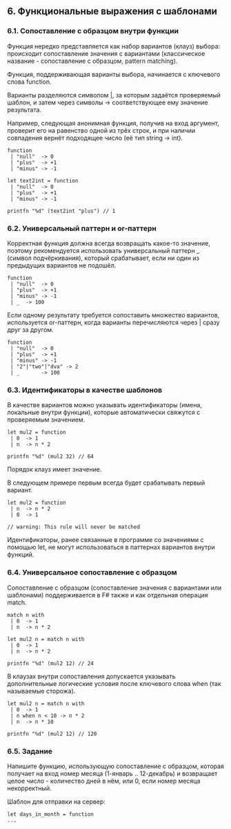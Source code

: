 ## 6. Функциональные выражения с шаблонами

### 6.1. Сопоставление с образцом внутри функции

Функция нередко представляется как набор вариантов (клауз) выбора: происходит сопоставление значения с вариантами (классическое название - сопоставление с образцом, pattern matching).

Функция, поддерживающая варианты выбора, начинается с ключевого слова function.

Варианты разделяются символом |, за которым задаётся проверяемый шаблон, и затем через символы -> соответствующее ему значение результата.

Например, следующая анонимная функция, получив на вход аргумент, проверит его на равенство одной из трёх строк, и при наличии совпадения вернёт подходящее число (её тип string -> int).
```
function 
 | "null"  -> 0
 | "plus"  -> +1
 | "minus" -> -1

let text2int = function 
 | "null"  -> 0
 | "plus"  -> +1
 | "minus" -> -1

printfn "%d" (text2int "plus") // 1
```

### 6.2. Универсальный паттерн и or-паттерн

Корректная функция должна всегда возвращать какое-то значение, поэтому рекомендуется использовать универсальный паттерн _ (символ подчёркивания), который срабатывает, если ни один из предыдущих вариантов не подошёл.

```
function 
 | "null"  -> 0
 | "plus"  -> +1
 | "minus" -> -1
 | _  -> 100
```

Если одному результату требуется сопоставить множество вариантов, используется or-паттерн, когда варианты перечисляются через | сразу друг за другом.

```
function 
 | "null"  -> 0
 | "plus"  -> +1
 | "minus" -> -1
 | "2"|"two"|"dva" -> 2
 | _       -> 100
```

### 6.3. Идентификаторы в качестве шаблонов

В качестве вариантов можно указывать идентификаторы (имена, локальные внутри функции), которые автоматически свяжутся с проверяемым значением.

```
let mul2 = function 
 | 0  -> 1
 | n  -> n * 2

printfn "%d" (mul2 32) // 64
```

Порядок клауз имеет значение.

В следующем примере первым всегда будет срабатывать первый вариант.

```
let mul2 = function 
 | n  -> n * 2
 | 0  -> 1

// warning: This rule will never be matched
```

Идентификаторы, ранее связанные в программе со значениями с помощью let, не могут использоваться в паттернах вариантов внутри функций.

### 6.4. Универсальное сопоставление с образцом

Сопоставление с образцом (сопоставление значения с вариантами или шаблонами) поддерживается в F# также и как отдельная операция match.

```
match n with 
 | 0  -> 1
 | n  -> n * 2

let mul2 n = match n with 
 | 0  -> 1
 | n  -> n * 2

printfn "%d" (mul2 12) // 24
```

В клаузах внутри сопоставления допускается указывать дополнительные логические условия после ключевого слова when (так называемые сторожа).

```
let mul2 n = match n with 
 | 0  -> 1
 | n when n < 10 -> n * 2 
 | n  -> n * 10

printfn "%d" (mul2 12) // 120
```

### 6.5. Задание

Напишите функцию, использующую сопоставление с образцом, которая получает на вход номер месяца (1-январь .. 12-декабрь) и возвращает целое число - количество дней в нём, или 0, если номер месяца некорректный.

Шаблон для отправки на сервер:

```
let days_in_month = function 
...
```

